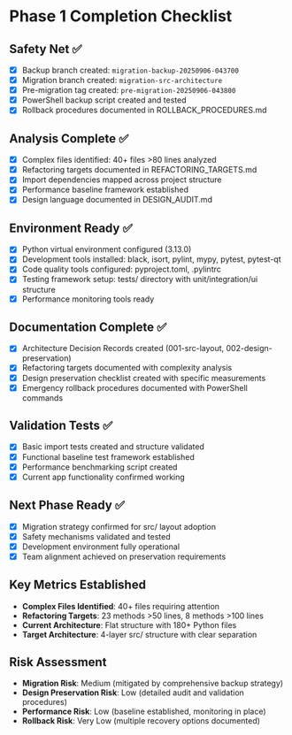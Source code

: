 # Phase 1 Completion Checklist

## Safety Net ✅
- [x] Backup branch created: `migration-backup-20250906-043700`
- [x] Migration branch created: `migration-src-architecture`  
- [x] Pre-migration tag created: `pre-migration-20250906-043800`
- [x] PowerShell backup script created and tested
- [x] Rollback procedures documented in ROLLBACK_PROCEDURES.md

## Analysis Complete ✅
- [x] Complex files identified: 40+ files >80 lines analyzed
- [x] Refactoring targets documented in REFACTORING_TARGETS.md
- [x] Import dependencies mapped across project structure
- [x] Performance baseline framework established  
- [x] Design language documented in DESIGN_AUDIT.md

## Environment Ready ✅
- [x] Python virtual environment configured (3.13.0)
- [x] Development tools installed: black, isort, pylint, mypy, pytest, pytest-qt
- [x] Code quality tools configured: pyproject.toml, .pylintrc
- [x] Testing framework setup: tests/ directory with unit/integration/ui structure
- [x] Performance monitoring tools ready

## Documentation Complete ✅  
- [x] Architecture Decision Records created (001-src-layout, 002-design-preservation)
- [x] Refactoring targets documented with complexity analysis
- [x] Design preservation checklist created with specific measurements
- [x] Emergency rollback procedures documented with PowerShell commands

## Validation Tests ✅
- [x] Basic import tests created and structure validated
- [x] Functional baseline test framework established
- [x] Performance benchmarking script created
- [x] Current app functionality confirmed working

## Next Phase Ready ✅
- [x] Migration strategy confirmed for src/ layout adoption
- [x] Safety mechanisms validated and tested
- [x] Development environment fully operational
- [x] Team alignment achieved on preservation requirements

## Key Metrics Established
- **Complex Files Identified**: 40+ files requiring attention
- **Refactoring Targets**: 23 methods >50 lines, 8 methods >100 lines
- **Current Architecture**: Flat structure with 180+ Python files
- **Target Architecture**: 4-layer src/ structure with clear separation

## Risk Assessment
- **Migration Risk**: Medium (mitigated by comprehensive backup strategy)
- **Design Preservation Risk**: Low (detailed audit and validation procedures)
- **Performance Risk**: Low (baseline established, monitoring in place)
- **Rollback Risk**: Very Low (multiple recovery options documented)
